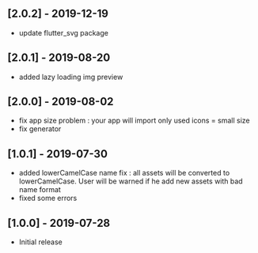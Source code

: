 ## [2.0.2] - 2019-12-19

* update flutter_svg package

## [2.0.1] - 2019-08-20

* added lazy loading img preview


## [2.0.0] - 2019-08-02

* fix app size problem : your app will import only used icons = small size
* fix generator

## [1.0.1] - 2019-07-30

* added lowerCamelCase name fix : all assets will be converted to lowerCamelCase. User will be warned if he add new assets with bad name format
* fixed some errors 

## [1.0.0] - 2019-07-28

* Initial release
